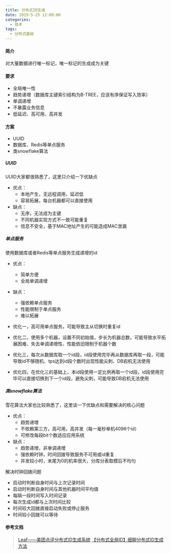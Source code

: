 ```yaml
---
title: 分布式ID生成
date: 2019-5-25 12:00:00
categories: 
  - 技术
tags: 
  - 分布式基础
---
```


#### 简介
对大量数据进行唯一标记，唯一标记的生成成为关键

#### 要求
- 全局唯一性
- 趋势递增（数据库主键索引结构为B-TREE，应该有序保证写入效率）
- 单调递增
- 不暴露业务信息
- 低延迟、高可用、高并发

#### 方案
- UUID
- 数据库、Redis等单点服务
- 类snowflake算法

##### UUID
UUID大家都很熟悉了，这里只介绍一下优缺点
- 优点：
  - 本地产生，无远程调用，延迟低
  - 容易拓展，每台机器都可以直接使用
- 缺点：
  - 无序，无法成为主键
  - 不同机器实现方式不一致可能重复
  - 信息不安全，基于MAC地址产生的可能造成MAC泄漏

##### 单点服务
使用数据库或者Redis等单点服务生成递增的id
- 优点：
  - 简单方便
  - 全局单调递增
- 缺点：
  - 强依赖单点服务
  - 性能限制于单点服务
  - 难以拓展


- 优化一，高可用单点服务，可能导致主从切换时重复id
- 优化二，使用多个机器，设置不同初始值，步长为机器总数，可能导致水平拓展困难、失去单调递增性、性能依旧限制于机器个数
- 优化三，每次从数据库取一个id段，id段使用完毕再从数据库再取一段，可能导致id不够随机、tps达到id段个数时出现性能尖刺、DB宕机无法使用
- 优化四，在优化三的基础上，本id段使用一定比例再取一个id段，id段使用完毕可以直接切换到下一个id段，避免尖刺，可能导致DB宕机无法使用

##### 类snowflake算法
雪花算法大家也比较熟悉了，这里谈一下优缺点和需要解决的核心问题
- 优点：
  - 趋势递增
  - 不依赖第三方，高可用，高并发（每一毫秒单机4096个id）
  - 可修改每段bit个数适应应用系统
- 缺点：
  - 趋势递增，非单调递增
  - 强依赖时钟，时间回拨导致服务不可用或id重复
  - 并发较小时，末尾为0的机率很大，分库分表取模后不均匀

解决时钟回拨问题
- 启动时判断自身时间与上次记录时间
- 启动时判断自身时间与其他机器时间平均值
- 每隔一段时间写入时间记录
- 每次生成id都与上次时间比较
- 时间较大回拨直接启动失败或停止服务
- 时间较小回拨可以等待

#### 参考文档
> [Leaf——美团点评分布式ID生成系统](https://tech.meituan.com/2017/04/21/mt-leaf.html)
> [【分布式全局ID】细聊分布式ID生成方法](http://cmsblogs.com/?p=3892#snowflake)